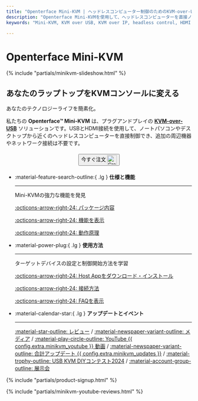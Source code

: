 ```yaml
---
title: "Openterface Mini-KVM | ヘッドレスコンピューター制御のためのKVM-over-USBソリューション"
description: "Openterface Mini-KVMを使用して、ヘッドレスコンピューターを直接ノートパソコンから制御。HDMI対応のプラグアンドプレイKVM-over-USBソリューションで、ネットワーク接続は不要。開発者、IT専門家、リモートワークステーションに最適。"
keywords: "Mini-KVM, KVM over USB, KVM over IP, headless control, HDMI KVM, USB KVM, KVM switch, KVM console, usb crash cart adapter, JetKVM, NanoKVM, KiwiKVM, PiKVM, plug and play KVM, VNC, computer peripherals"

---
```


# **Openterface Mini-KVM**

{% include "partials/minikvm-slideshow.html" %}


<div class="slogan-highlight">
  <h2 class="slogan-text">あなたのラップトップをKVMコンソールに変える</h2>
  <div class="slogan-subtitle">あなたのテクノロジーライフを簡素化。</div>
</div>

私たちの **Openterface™ Mini-KVM** は、プラグアンドプレイの [**KVM-over-USB**](/faq/kvm-over-usb/) ソリューションです。USBとHDMI接続を使用して、ノートパソコンやデスクトップから近くのヘッドレスコンピューターを直接制御でき、追加の周辺機器やネットワーク接続は不要です。

<div style="text-align: center; margin: 20px 0;">
<button class="md-button" onclick="window.location.href='{{ config.extra.minikvm_purchase_link }}'"> 今すぐ注文 <img src="https://assets.openterface.com/images/trademark/crowd-supply.svg" alt="Crowd Supply" style="vertical-align: middle; height: 26px;"></button>
</div>

<div class="grid cards" markdown>

-   :material-feature-search-outline:{ .lg } __仕様と機能__

    ---

    Mini-KVMの強力な機能を発見

    [:octicons-arrow-right-24: パッケージ内容](/product/minikvm/whats-in-the-box/)

    [:octicons-arrow-right-24: 機能を表示](/product/minikvm/features)

    [:octicons-arrow-right-24: 動作原理](/faq/kvm-over-usb/)


-   :material-power-plug:{ .lg } __使用方法__

    ---

    ターゲットデバイスの設定と制御開始方法を学習

    [:octicons-arrow-right-24: Host Appをダウンロード・インストール](/app)

    [:octicons-arrow-right-24: 接続方法](/product/minikvm/how-to-connect)

    [:octicons-arrow-right-24: FAQを表示](/faq)

</div>


<div class="grid cards" markdown>

-   :material-calendar-star:{ .lg } __アップデートとイベント__

    ---

    [:material-star-outline: レビュー](/product/minikvm/reviews/testimonials) / [:material-newspaper-variant-outline: メディア](/product/minikvm/reviews/media) / [:material-play-circle-outline: YouTube {{ config.extra.minikvm_youtube }} 動画](/product/minikvm/reviews/youtube) / [:material-newspaper-variant-outline: 合計アップデート {{ config.extra.minikvm_updates }}](/product/minikvm/updates) / [:material-trophy-outline: USB KVM DIYコンテスト2024](/product/minikvm/updates) / [:material-account-group-outline: 展示会](/product/minikvm/updates)

</div>

{% include "partials/product-signup.html" %}

{% include "partials/minikvm-youtube-reviews.html" %}
